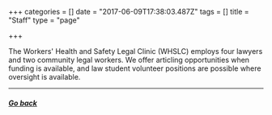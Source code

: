 +++
categories = []
date = "2017-06-09T17:38:03.487Z"
tags = []
title = "Staff"
type = "page"

+++


The Workers' Health and Safety Legal Clinic (WHSLC) employs four lawyers and two community legal workers. We offer articling opportunities when funding is available, and law student volunteer positions are possible where oversight is available.

<hr>

##### [Go back](/menu/about-us/)
